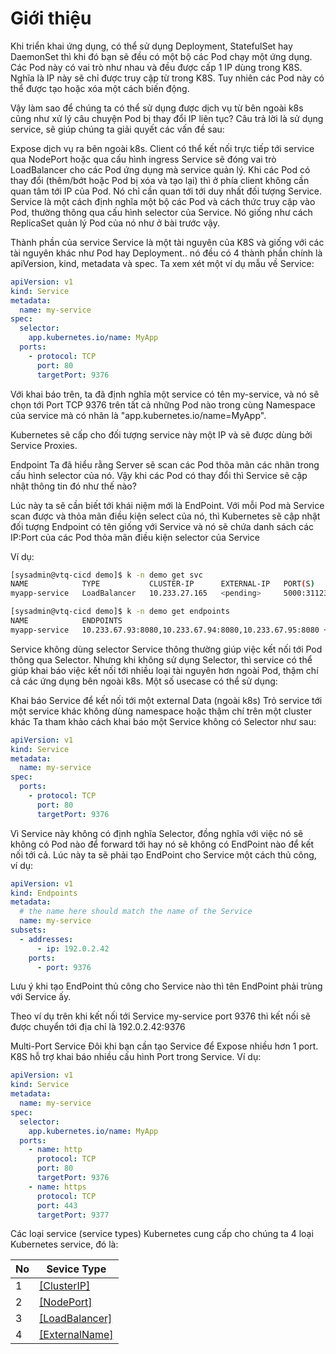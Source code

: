 # Giới thiệu

Khi triển khai ứng dụng, có thể sử dụng Deployment, StatefulSet hay DaemonSet thì khi đó bạn sẽ đều có một bộ các Pod chạy một ứng dụng. Các Pod này có vai trò như nhau và đều được cấp 1 IP dùng trong K8S. Nghĩa là IP này sẽ chỉ được truy cập từ trong K8S. Tuy nhiên các Pod này có thể được tạo hoặc xóa một cách biến động.

Vậy làm sao để chúng ta có thể sử dụng được dịch vụ từ bên ngoài k8s cũng như xử lý câu chuyện Pod bị thay đổi IP liên tục? Câu trả lời là sử dụng service, sẽ giúp chúng ta giải quyết các vấn đề sau:

Expose dịch vụ ra bên ngoài k8s. Client có thể kết nối trực tiếp tới service qua NodePort hoặc qua cấu hình ingress
Service sẽ đóng vai trò LoadBalancer cho các Pod ứng dụng mà service quản lý. Khi các Pod có thay đổi (thêm/bớt hoặc Pod bị xóa và tạo lại) thì ở phía client không cần quan tâm tới IP của Pod. Nó chỉ cần quan tới tới duy nhất đối tượng Service.
Service là một cách định nghĩa một bộ các Pod và cách thức truy cập vào Pod, thường thông qua cấu hình selector của Service. Nó giống như cách ReplicaSet quản lý Pod của nó như ở bài trước vậy.

Thành phần của service
Service là một tài nguyên của K8S và giống với các tài nguyên khác như Pod hay Deployment.. nó đều có 4 thành phần chính là apiVersion, kind, metadata và spec. Ta xem xét một ví dụ mẫu về Service:

```yaml
apiVersion: v1
kind: Service
metadata:
  name: my-service
spec:
  selector:
    app.kubernetes.io/name: MyApp
  ports:
    - protocol: TCP
      port: 80
      targetPort: 9376
```
Với khai báo trên, ta đã định nghĩa một service có tên my-service, và nó sẽ chọn tới Port TCP 9376 trên tất cả những Pod nào trong cùng Namespace của service mà có nhãn là "app.kubernetes.io/name=MyApp".

Kubernetes sẽ cấp cho đối tượng service này một IP và sẽ được dùng bởi Service Proxies.

Endpoint
Ta đã hiểu rằng Server sẽ scan các Pod thõa mãn các nhãn trong cấu hình selector của nó. Vậy khi các Pod có thay đổi thì Service sẽ cập nhật thông tin đó như thế nào?

Lúc này ta sẽ cần biết tới khái niệm mới là EndPoint. Với mỗi Pod mà Service scan được và thỏa mãn điều kiện select của nó, thì Kubernetes sẽ cập nhật đối tượng Endpoint có tên giống với Service và nó sẽ chứa danh sách các IP:Port của các Pod thỏa mãn điều kiện selector của Service

Ví dụ:

```bash
[sysadmin@vtq-cicd demo]$ k -n demo get svc
NAME            TYPE           CLUSTER-IP      EXTERNAL-IP   PORT(S)          AGE
myapp-service   LoadBalancer   10.233.27.165   <pending>     5000:31123/TCP   19h

[sysadmin@vtq-cicd demo]$ k -n demo get endpoints
NAME            ENDPOINTS                                                           AGE
myapp-service   10.233.67.93:8080,10.233.67.94:8080,10.233.67.95:8080 + 7 more...   19h
```

Service không dùng selector
Service thông thường giúp việc kết nối tới Pod thông qua Selector. Nhưng khi không sử dụng Selector, thì service có thể giúp khai báo việc kết nối tới nhiều loại tài nguyên hơn ngoài Pod, thậm chí cả các ứng dụng bên ngoài k8s. Một số usecase có thể sử dụng:

Khai báo Service để kết nối tới một external Data (ngoài k8s)
Trỏ service tới một service khác không dùng namespace hoặc thậm chí trên một cluster khác
Ta tham khảo cách khai báo một Service không có Selector như sau:

```yaml
apiVersion: v1
kind: Service
metadata:
  name: my-service
spec:
  ports:
    - protocol: TCP
      port: 80
      targetPort: 9376
```
Vì Service này không có định nghĩa Selector, đồng nghĩa với việc nó sẽ không có Pod nào để forward tới hay nó sẽ không có EndPoint nào để kết nối tới cả. Lúc này ta sẽ phải tạo EndPoint cho Service một cách thủ công, ví dụ:

```yaml
apiVersion: v1
kind: Endpoints
metadata:
  # the name here should match the name of the Service
  name: my-service
subsets:
  - addresses:
      - ip: 192.0.2.42
    ports:
      - port: 9376
```

Lưu ý khi tạo EndPoint thủ công cho Service nào thì tên EndPoint phải trùng với Service ấy.

Theo ví dụ trên khi kết nối tới Service my-service port 9376 thì kết nối sẽ được chuyển tới địa chỉ là 192.0.2.42:9376

Multi-Port Service
Đôi khi bạn cần tạo Service để Expose nhiều hơn 1 port. K8S hỗ trợ khai báo nhiều cấu hình Port trong Service. Ví dụ:

```yaml
apiVersion: v1
kind: Service
metadata:
  name: my-service
spec:
  selector:
    app.kubernetes.io/name: MyApp
  ports:
    - name: http
      protocol: TCP
      port: 80
      targetPort: 9376
    - name: https
      protocol: TCP
      port: 443
      targetPort: 9377
```

Các loại service (service types)
Kubernetes cung cấp cho chúng ta 4 loại Kubernetes service, đó là:

No|Sevice Type
---|---
1|[[ClusterIP]](https://github.com/phucbone/vault/tree/master/kubernetes/Service/ClusterIP.md)
2|[[NodePort]](https://github.com/phucbone/vault/tree/master/kubernetes/Service/NodePort.md)
3|[[LoadBalancer]](https://github.com/phucbone/vault/tree/master/kubernetes/Service/LoadBalancer.md)
4|[[ExternalName]](https://github.com/phucbone/vault/tree/master/kubernetes/Service/ExternalName.md)
